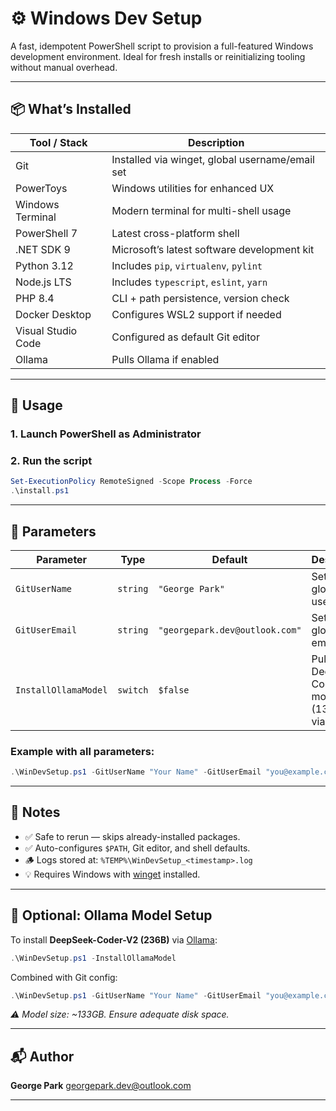 # ⚙️ Windows Dev Setup

A fast, idempotent PowerShell script to provision a full-featured Windows development environment. Ideal for fresh installs or reinitializing tooling without manual overhead.

---

## 📦 What’s Installed

| Tool / Stack            | Description                                    |
|-------------------------|------------------------------------------------|
| Git                    | Installed via winget, global username/email set |
| PowerToys              | Windows utilities for enhanced UX              |
| Windows Terminal       | Modern terminal for multi-shell usage          |
| PowerShell 7           | Latest cross-platform shell                    |
| .NET SDK 9             | Microsoft’s latest software development kit    |
| Python 3.12            | Includes `pip`, `virtualenv`, `pylint`         |
| Node.js LTS            | Includes `typescript`, `eslint`, `yarn`       |
| PHP 8.4                | CLI + path persistence, version check          |
| Docker Desktop         | Configures WSL2 support if needed              |
| Visual Studio Code     | Configured as default Git editor               |
| Ollama                 | Pulls Ollama if enabled                        |

---

## 🚀 Usage

### 1. Launch PowerShell as **Administrator**

### 2. Run the script

```powershell
Set-ExecutionPolicy RemoteSigned -Scope Process -Force
.\install.ps1
````

---

## 🧾 Parameters

| Parameter            | Type     | Default                        | Description                                      |
| -------------------- | -------- | ------------------------------ | ------------------------------------------------ |
| `GitUserName`        | `string` | `"George Park"`                | Sets the global Git user name                    |
| `GitUserEmail`       | `string` | `"georgepark.dev@outlook.com"` | Sets the global Git email                        |
| `InstallOllamaModel` | `switch` | `$false`                       | Pulls DeepSeek-Coder-V2 model (133GB) via Ollama |

### Example with all parameters:

```powershell
.\WinDevSetup.ps1 -GitUserName "Your Name" -GitUserEmail "you@example.com" -InstallOllamaModel
```

---

## 🧠 Notes

* ✅ Safe to rerun — skips already-installed packages.
* ✅ Auto-configures `$PATH`, Git editor, and shell defaults.
* 🪵 Logs stored at: `%TEMP%\WinDevSetup_<timestamp>.log`
* 💡 Requires Windows with [winget](https://learn.microsoft.com/en-us/windows/package-manager/winget/) installed.

---

## 🧠 Optional: Ollama Model Setup

To install **DeepSeek-Coder-V2 (236B)** via [Ollama](https://ollama.com):

```powershell
.\WinDevSetup.ps1 -InstallOllamaModel
```

Combined with Git config:

```powershell
.\WinDevSetup.ps1 -GitUserName "Your Name" -GitUserEmail "you@example.com" -InstallOllamaModel
```

*⚠️ Model size: \~133GB. Ensure adequate disk space.*

---

## 📬 Author

**George Park**
[georgepark.dev@outlook.com](mailto:georgepark.dev@outlook.com)

---
